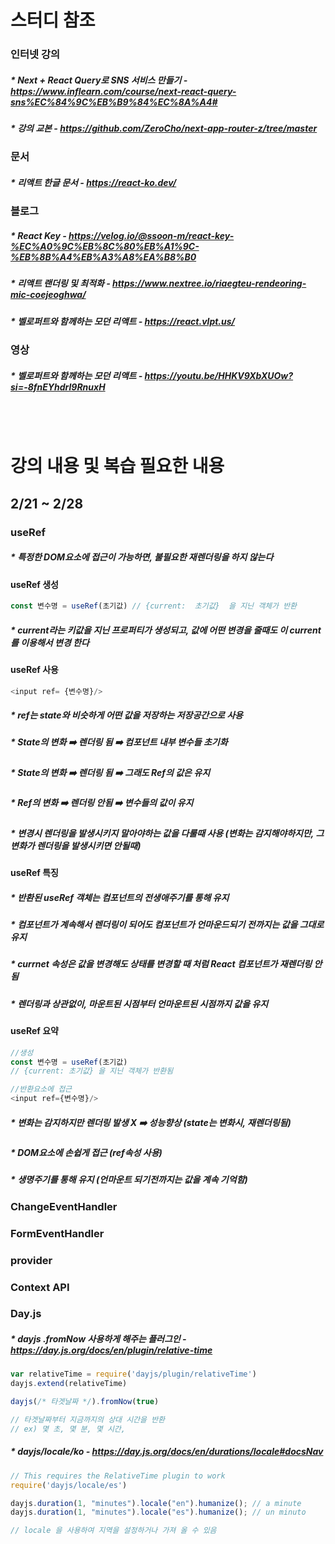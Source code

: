 # 스터디 참조

### 인터넷 강의
##### * Next + React Query로 SNS 서비스 만들기 - https://www.inflearn.com/course/next-react-query-sns%EC%84%9C%EB%B9%84%EC%8A%A4#
##### * 강의 교본 - https://github.com/ZeroCho/next-app-router-z/tree/master

### 문서
##### * 리액트 한글 문서 - https://react-ko.dev/

### 블로그 
##### * React Key - https://velog.io/@ssoon-m/react-key-%EC%A0%9C%EB%8C%80%EB%A1%9C-%EB%8B%A4%EB%A3%A8%EA%B8%B0
##### * 리액트 랜더링 및 최적화 - https://www.nextree.io/riaegteu-rendeoring-mic-coejeoghwa/
##### * 벨로퍼트와 함께하는 모던 리액트 - https://react.vlpt.us/

### 영상
##### * 벨로퍼트와 함께하는 모던 리액트 - https://youtu.be/HHKV9XbXUOw?si=-8fnEYhdrl9RnuxH

<br /><br />

# 강의 내용 및 복습 필요한 내용

## 2/21 ~ 2/28
### useRef
#####   * 특정한 DOM요소에 접근이 가능하면, 불필요한 재렌더링을 하지 않는다
  #### useRef 생성
  ``` ts
  const 변수명 = useRef(초기값) // {current:  초기값}  을 지닌 객체가 반환
  ```
#####   * current라는 키값을 지닌 프로퍼티가 생성되고, 값에 어떤 변경을 줄때도 이 current를 이용해서 변경 한다
  #### useRef 사용
  ``` ts
  <input ref= {변수명}/>
  ```
#####   * ref는 state와 비슷하게 어떤 값을 저장하는 저장공간으로 사용
#####     * State의 변화 ➡️ 렌더링 됨 ➡️ 컴포넌트 내부 변수들 초기화
#####     * State의 변화 ➡️ 렌더링 됨 ➡️ 그래도 Ref의 값은 유지
#####     * Ref의 변화 ➡️ 렌더링 안됨 ➡️ 변수들의 값이 유지
#####   * 변경시 렌더링을 발생시키지 말아야하는 값을 다룰때 사용 (변화는 감지해야하지만, 그 변화가 렌더링을 발생시키면 안될때)

#### useRef 특징
#####   * 반환된 useRef 객체는 컴포넌트의 전생애주기를 통해 유지
#####     * 컴포넌트가 계속해서 렌더링이 되어도 컴포넌트가 언마운드되기 전까지는 값을 그대로 유지
#####     * currnet 속성은 값을 변경해도 상태를 변경할 때 처럼 React 컴포넌트가 재렌더링 안됨
#####     * 렌더링과 상관없이, 마운트된 시점부터 언마운트된 시점까지 값을 유지

#### useRef 요약
  ```ts
  //생성 
  const 변수명 = useRef(초기값)
  // {current: 초기값} 을 지닌 객체가 반환됨 

  //반환요소에 접근
  <input ref={변수명}/>
  ```
##### * 변화는 감지하지만 렌더링 발생 X ➡️  성능향상 (state는 변화시, 재렌더링됨)
##### * DOM요소에 손쉽게 접근 (ref속성 사용)
##### * 생명주기를 통해 유지 (언마운트 되기전까지는 값을 계속 기억함)

  

### ChangeEventHandler
### FormEventHandler
### provider
### Context API

### Day.js

##### * dayjs .fromNow 사용하게 해주는 플러그인 - https://day.js.org/docs/en/plugin/relative-time
``` ts
var relativeTime = require('dayjs/plugin/relativeTime')
dayjs.extend(relativeTime)

dayjs(/* 타겟날짜 */).fromNow(true)

// 타겟날짜부터 지금까지의 상대 시간을 반환
// ex) 몇 초, 몇 분, 몇 시간, 
```

##### * dayjs/locale/ko - https://day.js.org/docs/en/durations/locale#docsNav
``` ts
// This requires the RelativeTime plugin to work
require('dayjs/locale/es')

dayjs.duration(1, "minutes").locale("en").humanize(); // a minute
dayjs.duration(1, "minutes").locale("es").humanize(); // un minuto

// locale 을 사용하여 지역을 설정하거나 가져 올 수 있음
```
